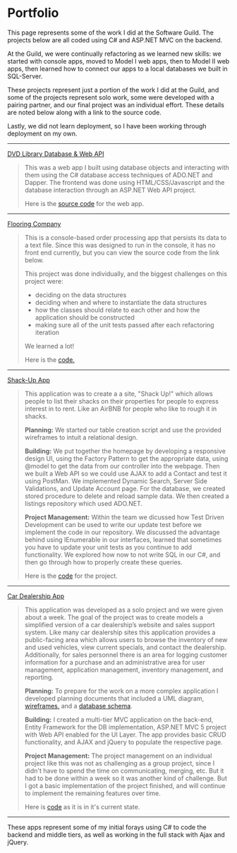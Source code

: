 
# Portfolio

This page represents some of the work I did at the Software Guild. The projects below are all coded using C# and ASP.NET MVC on the backend. 

At the Guild, we were continually refactoring as we learned new skills: we started with console apps, moved to Model I web apps, then to Model II web apps, then learned how to connect our apps to a local databases we built in SQL-Server. 

These projects represent just a portion of the work I did at the Guild, and some of the projects represent solo work, some were developed with a pairing partner, and our final project was an individual effort. These details are noted below along with a link to the source code. 

Lastly, we did not learn deployment, so I have been working through deployment on my own. 

----------


  [DVD Library Database & Web API](https://github.com/mikechowdiv/DvdLibrary/) 

> This was a web app I built using database objects and interacting with them using the C# database access techniques of ADO.NET and Dapper.  The frontend was done using HTML/CSS/Javascript and the database interaction through an ASP.NET Web API project.
> 
> Here is the [source code](https://github.com/mikechowdiv/DvdLibrary) for the web app.




----------


 [Flooring Company](https://github.com/mikechowdiv/swg/tree/master/Flooring) 

> This is a console-based order processing app that persists its data to a text file.  Since this was designed to run in the console, it has no front end currently, but you can view the source code from the link below. 
> 
> This project was done individually, and the biggest challenges on this project were:
> 
> - deciding on the data structures
> - deciding when and where to instantiate the data structures
> - how the classes should relate to each other and how the application should be constructed
> - making sure all of the unit tests passed after each refactoring iteration
> 
> We learned a lot!
> 
> Here is the [code.](https://github.com/mikechowdiv/swg/tree/master/Flooringy)
> 


----------


 [Shack-Up App](http://shack-app.apphb.com/) 

> This application was to create a a site, "Shack Up!" which allows people to list their shacks on their properties for people to express interest in to rent. Like an AirBNB for people who like to rough it in shacks.
> 
> **Planning:**
> We started our table creation script and use the provided wireframes to intuit a relational design.
>
> **Building:**
> We put together the homepage by developing a responsive design UI, using the Factory Pattern to get the appropriate data, using @model to get the data from our controller into the webpage. Then we built a Web API so we could use AJAX to add a Contact and test it using PostMan. We implemented Dynamic Search, Server Side Validations, and Update Account page.
> For the database, we created stored procedure to delete and reload sample data. We then created a listings repository which used ADO.NET.
>
> **Project Management:**
> Within the team we dicussed how Test Driven Development can be used to write our update test before we implement the code in our repository. We discussed the advantage behind using IEnumerable in our interfaces, learned that sometimes you have to update your unit tests as you continue to add functionality. We explored how now to not write SQL in our C#, and then go through how to properly create these queries. 
>
> Here is the [code](https://github.com/mikechowdiv/ShackApp) for the project. 
> 
> 


----------


 [Car Dealership App](http://car-dealership-app.apphb.com/)
 
> This application was developed as a solo project and we were given about a week. The goal of the project was to create models a simplified version of a car dealership’s website and sales support system.  Like many car dealership sites this application provides a public-facing area which allows users to browse the inventory of new and used vehicles, view current specials, and contact the dealership.  Additionally, for sales personnel there is an area for logging customer information for a purchase and an administrative area for user management, application management, inventory management, and reporting.
> 
> **Planning:**
> To prepare for the work on a more complex application I developed planning documents that included a UML diagram, [wireframes,](https://github.com/mikechowdiv/CarDealerShip/blob/master/Wireframes.pdf) and a [database schema](https://github.com/mikechowdiv/CarDealerShip/tree/master/sql). 
> 
> **Building:**
> I created a multi-tier MVC application on the back-end, Entity Framework for the DB implementation, ASP.NET MVC 5 project with Web API enabled for the UI Layer.  The app provides basic CRUD functionality, and AJAX and jQuery to populate the respective page.  
> 
> **Project Management:**
> The project management on an individual project like this was not as challenging as a group project, since I didn't have to spend the time on communicating, merging, etc. But it had to be done within a week so it was another kind of challenge. But I got a basic implementation of the project finished, and will continue to implement the remaining features over time.
> 
> Here is [code](https://github.com/mikechowdiv/CarDealerShip) as it is in it's current state.


----------


These apps represent some of my initial forays using C# to code  the backend and middle tiers, as well as working in the full stack with Ajax and jQuery.  
